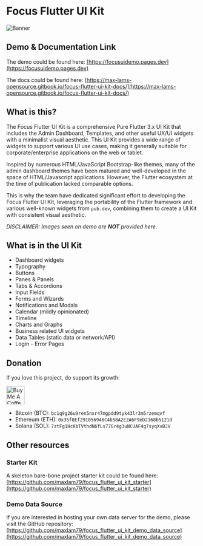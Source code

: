 # Focus Flutter UI Kit

![Banner]([Isolated.png](https://github.com/maxlam79/focus_flutter_ui_kit/blob/main/assets/demo-background/github-banner.jpg) "Focus Flutter UI Kit")

## Demo & Documentation Link
The demo could be found here: [https://focusuidemo.pages.dev](https://focusuidemo.pages.dev)

The docs could be found here: [https://max-lams-opensource.gitbook.io/focus-flutter-ui-kit-docs/](https://max-lams-opensource.gitbook.io/focus-flutter-ui-kit-docs/)

## What is this?
The Focus Flutter UI Kit is a comprehensive Pure Flutter 3.x UI Kit that includes the Admin Dashboard, Templates, and other useful UX/UI widgets with a minimalist visual aesthetic. This UI Kit provides a wide range of widgets to support various UI use cases, making it generally suitable for corporate/enterprise applications on the web or tablet.

Inspired by numerous HTML/JavaScript Bootstrap-like themes, many of the admin dashboard themes have been matured and well-developed in the space of HTML/Javascript applications. However, the Flutter ecosystem at the time of publication lacked comparable options.

This is why the team have dedicated significant effort to developing the Focus Flutter UI Kit, leveraging the portability of the Flutter framework and various well-known widgets from `pub.dev`, combining them to create a UI Kit with consistent visual aesthetic.

_DISCLAIMER: Images seen on demo are **NOT** provided here._

## What is in the UI Kit
- Dashboard widgets
- Typography
- Buttons
- Panes & Panels
- Tabs & Accordions
- Input Fields
- Forms and Wizards
- Notifications and Modals
- Calendar (mildly opinionated)
- Timeline
- Charts and Graphs
- Business related UI widgets
- Data Tables (static data or network/API)
- Login - Error Pages

## Donation
If you love this project, do support its growth:

<a href="https://buymeacoffee.com/maxlam79" target="_blank"><img src="https://cdn.buymeacoffee.com/buttons/v2/default-yellow.png" alt="Buy Me A Coffee" height="48"></a>

- Bitcoin (BTC): `bc1q9g26u9ren5nxr47mgpdd9tyk43lr3m5rzemqvf`
- Ethereum (ETH): `0x35f8Ef291056946C4b58A2E2A6F9eD2168b5121d`
- Solana (SOL): `7ztFg1HcKbTVthdN6fLs77Gr4g3uNCUAF4g7syqXvBJV`

## Other resources
### Starter Kit
A skeleton bare-bone project starter kit could be found here: [https://github.com/maxlam79/focus_flutter_ui_kit_starter](https://github.com/maxlam79/focus_flutter_ui_kit_starter)

### Demo Data Source
If you are interested in hosting your own data server for the demo, please visit the GitHub repository: [https://github.com/maxlam79/focus_flutter_ui_kit_demo_data_source](https://github.com/maxlam79/focus_flutter_ui_kit_demo_data_source)
